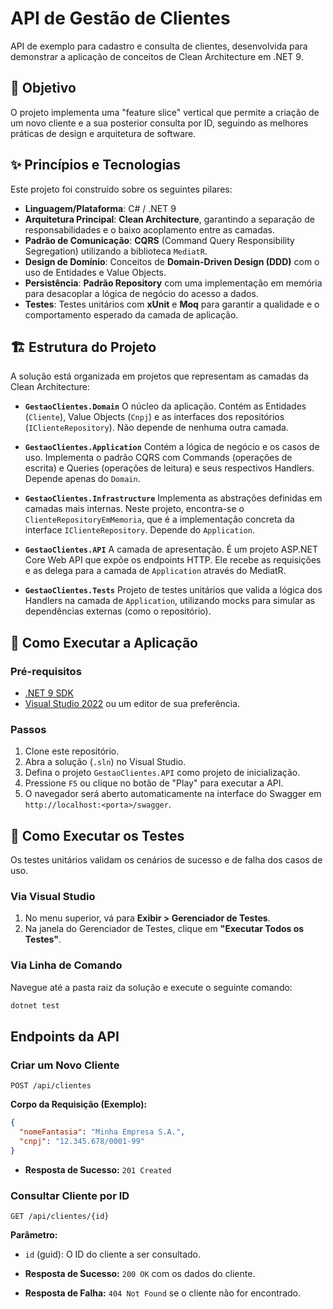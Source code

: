 # API de Gestão de Clientes

API de exemplo para cadastro e consulta de clientes, desenvolvida para demonstrar a aplicação de conceitos de Clean Architecture em .NET 9.

## 🎯 Objetivo

O projeto implementa uma "feature slice" vertical que permite a criação de um novo cliente e a sua posterior consulta por ID, seguindo as melhores práticas de design e arquitetura de software.

## ✨ Princípios e Tecnologias

Este projeto foi construído sobre os seguintes pilares:

- **Linguagem/Plataforma**: C# / .NET 9
- **Arquitetura Principal**: **Clean Architecture**, garantindo a separação de responsabilidades e o baixo acoplamento entre as camadas.
- **Padrão de Comunicação**: **CQRS** (Command Query Responsibility Segregation) utilizando a biblioteca `MediatR`.
- **Design de Domínio**: Conceitos de **Domain-Driven Design (DDD)** com o uso de Entidades e Value Objects.
- **Persistência**: **Padrão Repository** com uma implementação em memória para desacoplar a lógica de negócio do acesso a dados.
- **Testes**: Testes unitários com **xUnit** e **Moq** para garantir a qualidade e o comportamento esperado da camada de aplicação.

## 🏗️ Estrutura do Projeto

A solução está organizada em projetos que representam as camadas da Clean Architecture:

-   **`GestaoClientes.Domain`**
    O núcleo da aplicação. Contém as Entidades (`Cliente`), Value Objects (`Cnpj`) e as interfaces dos repositórios (`IClienteRepository`). Não depende de nenhuma outra camada.

-   **`GestaoClientes.Application`**
    Contém a lógica de negócio e os casos de uso. Implementa o padrão CQRS com Commands (operações de escrita) e Queries (operações de leitura) e seus respectivos Handlers. Depende apenas do `Domain`.

-   **`GestaoClientes.Infrastructure`**
    Implementa as abstrações definidas em camadas mais internas. Neste projeto, encontra-se o `ClienteRepositoryEmMemoria`, que é a implementação concreta da interface `IClienteRepository`. Depende do `Application`.

-   **`GestaoClientes.API`**
    A camada de apresentação. É um projeto ASP.NET Core Web API que expõe os endpoints HTTP. Ele recebe as requisições e as delega para a camada de `Application` através do MediatR.

-   **`GestaoClientes.Tests`**
    Projeto de testes unitários que valida a lógica dos Handlers na camada de `Application`, utilizando mocks para simular as dependências externas (como o repositório).

## 🚀 Como Executar a Aplicação

### Pré-requisitos
-   [.NET 9 SDK](https://dotnet.microsoft.com/download/dotnet/9.0)
-   [Visual Studio 2022](https://visualstudio.microsoft.com/) ou um editor de sua preferência.

### Passos
1.  Clone este repositório.
2.  Abra a solução (`.sln`) no Visual Studio.
3.  Defina o projeto `GestaoClientes.API` como projeto de inicialização.
4.  Pressione `F5` ou clique no botão de "Play" para executar a API.
5.  O navegador será aberto automaticamente na interface do Swagger em `http://localhost:<porta>/swagger`.

## 🧪 Como Executar os Testes

Os testes unitários validam os cenários de sucesso e de falha dos casos de uso.

### Via Visual Studio
1.  No menu superior, vá para **Exibir > Gerenciador de Testes**.
2.  Na janela do Gerenciador de Testes, clique em **"Executar Todos os Testes"**.

### Via Linha de Comando
Navegue até a pasta raiz da solução e execute o seguinte comando:
```sh
dotnet test
```

## Endpoints da API

### Criar um Novo Cliente
`POST /api/clientes`

**Corpo da Requisição (Exemplo):**
```json
{
  "nomeFantasia": "Minha Empresa S.A.",
  "cnpj": "12.345.678/0001-99"
}
```

-   **Resposta de Sucesso:** `201 Created`

### Consultar Cliente por ID
`GET /api/clientes/{id}`

**Parâmetro:**
- `id` (guid): O ID do cliente a ser consultado.

-   **Resposta de Sucesso:** `200 OK` com os dados do cliente.
-   **Resposta de Falha:** `404 Not Found` se o cliente não for encontrado.
